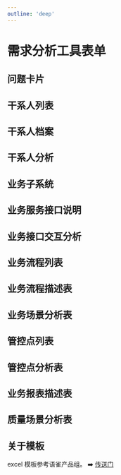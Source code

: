 ```yaml
---
outline: 'deep'
---
```


# 需求分析工具表单

## 问题卡片

<DocImage src="po/51.png"/>

## 干系人列表

<DocImage src="po/52.png"/>

## 干系人档案

<DocImage src="po/53.png"/>

## 干系人分析

<DocImage src="po/54.png"/>

## 业务子系统

<DocImage src="po/55.png"/>

## 业务服务接口说明

<DocImage src="po/56.png"/>

## 业务接口交互分析

<DocImage src="po/57.png"/>

## 业务流程列表

<DocImage src="po/58.png"/>

## 业务流程描述表

<DocImage src="po/59.png"/>

## 业务场景分析表

<DocImage src="po/60.png"/>

## 管控点列表

<DocImage src="po/61.png"/>

## 管控点分析表

<DocImage src="po/62.png"/>

## 业务报表描述表

<DocImage src="po/63.png"/>

## 质量场景分析表

<DocImage src="po/64.png"/>

## 关于模板

excel 模板参考语雀产品组。 ➡️ [传送门](https://xc0mg8.yuque.com/xc0mg8/bg1lss/wshvoigpve04p1hd)
